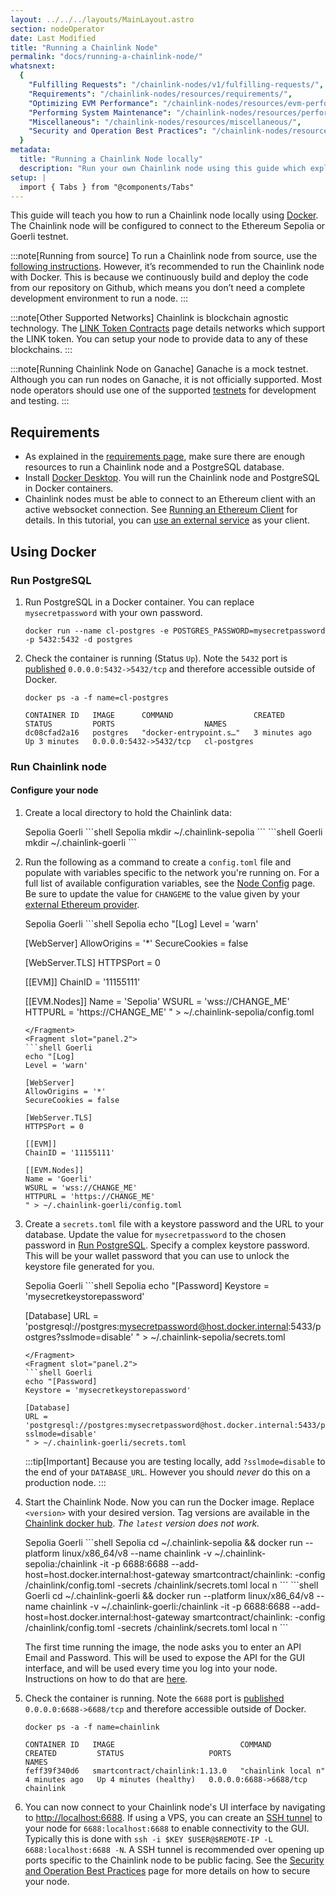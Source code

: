 ```yaml
---
layout: ../../../layouts/MainLayout.astro
section: nodeOperator
date: Last Modified
title: "Running a Chainlink Node"
permalink: "docs/running-a-chainlink-node/"
whatsnext:
  {
    "Fulfilling Requests": "/chainlink-nodes/v1/fulfilling-requests/",
    "Requirements": "/chainlink-nodes/resources/requirements/",
    "Optimizing EVM Performance": "/chainlink-nodes/resources/evm-performance-configuration/",
    "Performing System Maintenance": "/chainlink-nodes/resources/performing-system-maintenance/",
    "Miscellaneous": "/chainlink-nodes/resources/miscellaneous/",
    "Security and Operation Best Practices": "/chainlink-nodes/resources/best-security-practices/",
  }
metadata:
  title: "Running a Chainlink Node locally"
  description: "Run your own Chainlink node using this guide which explains the requirements and basics for getting started."
setup: |
  import { Tabs } from "@components/Tabs"
---
```


This guide will teach you how to run a Chainlink node locally using [Docker](#using-docker). The Chainlink node will be configured to connect to the Ethereum Sepolia or Goerli testnet.

:::note[Running from source]
To run a Chainlink node from source, use the [following instructions](https://github.com/smartcontractkit/chainlink#install). However, it’s recommended to run the Chainlink node with Docker. This is because we continuously build and deploy the code from our repository on Github, which means you don’t need a complete development environment to run a node.
:::

:::note[Other Supported Networks]
Chainlink is blockchain agnostic technology. The [LINK Token Contracts](/resources/link-token-contracts/) page details networks which support the LINK token. You can setup your node to provide data to any of these blockchains.
:::

:::note[Running Chainlink Node on Ganache]
Ganache is a mock testnet. Although you can run nodes on Ganache, it is not officially supported. Most node operators should use one of the supported [testnets](/resources/link-token-contracts/) for development and testing.
:::

## Requirements

- As explained in the [requirements page](/chainlink-nodes/resources/requirements/), make sure there are enough resources to run a Chainlink node and a PostgreSQL database.
- Install [Docker Desktop](https://docs.docker.com/get-docker/). You will run the Chainlink node and PostgreSQL in Docker containers.
- Chainlink nodes must be able to connect to an Ethereum client with an active websocket connection. See [Running an Ethereum Client](/chainlink-nodes/resources/run-an-ethereum-client/) for details. In this tutorial, you can [use an external service](/chainlink-nodes/resources/run-an-ethereum-client/#external-services) as your client.

## Using Docker

### Run PostgreSQL

1. Run PostgreSQL in a Docker container. You can replace `mysecretpassword` with your own password.

   ```shell
   docker run --name cl-postgres -e POSTGRES_PASSWORD=mysecretpassword -p 5432:5432 -d postgres
   ```

1. Check the container is running (Status `Up`). Note the `5432` port is [published](https://docs.docker.com/config/containers/container-networking/#published-ports) `0.0.0.0:5432->5432/tcp` and therefore accessible outside of Docker.

   ```shell
   docker ps -a -f name=cl-postgres

   CONTAINER ID   IMAGE      COMMAND                  CREATED         STATUS         PORTS                    NAMES
   dc08cfad2a16   postgres   "docker-entrypoint.s…"   3 minutes ago   Up 3 minutes   0.0.0.0:5432->5432/tcp   cl-postgres
   ```

### Run Chainlink node

#### Configure your node

1. Create a local directory to hold the Chainlink data:

   <Tabs client:visible>
      <Fragment slot="tab.1">Sepolia</Fragment>
      <Fragment slot="tab.2">Goerli</Fragment>
      <Fragment slot="panel.1">
      ```shell Sepolia
      mkdir ~/.chainlink-sepolia
      ```
      </Fragment>
      <Fragment slot="panel.2">
      ```shell Goerli
      mkdir ~/.chainlink-goerli
      ```
      </Fragment>
   </Tabs>

1. Run the following as a command to create a `config.toml` file and populate with variables specific to the network you're running on. For a full list of available configuration variables, see the [Node Config](/chainlink-nodes/v1/node-config) page.
   Be sure to update the value for `CHANGEME` to the value given by your [external Ethereum provider](/chainlink-nodes/resources/run-an-ethereum-client/#external-services).

   <Tabs client:visible>
      <Fragment slot="tab.1">Sepolia</Fragment>
      <Fragment slot="tab.2">Goerli</Fragment>
      <Fragment slot="panel.1">
      ```shell Sepolia
      echo "[Log]
      Level = 'warn'

   [WebServer]
   AllowOrigins = '\*'
   SecureCookies = false

   [WebServer.TLS]
   HTTPSPort = 0

   [[EVM]]
   ChainID = '11155111'

   [[EVM.Nodes]]
   Name = 'Sepolia'
   WSURL = 'wss://CHANGE_ME'
   HTTPURL = 'https://CHANGE_ME'
   " > ~/.chainlink-sepolia/config.toml

   ````
   </Fragment>
   <Fragment slot="panel.2">
   ```shell Goerli
   echo "[Log]
   Level = 'warn'

   [WebServer]
   AllowOrigins = '*'
   SecureCookies = false

   [WebServer.TLS]
   HTTPSPort = 0

   [[EVM]]
   ChainID = '11155111'

   [[EVM.Nodes]]
   Name = 'Goerli'
   WSURL = 'wss://CHANGE_ME'
   HTTPURL = 'https://CHANGE_ME'
   " > ~/.chainlink-goerli/config.toml
   ````

      </Fragment>
   </Tabs>

1. Create a `secrets.toml` file with a keystore password and the URL to your database. Update the value for `mysecretpassword` to the chosen password in [Run PostgreSQL](#run-postgresql). Specify a complex keystore password. This will be your wallet password that you can use to unlock the keystore file generated for you.

   <Tabs client:visible>
      <Fragment slot="tab.1">Sepolia</Fragment>
      <Fragment slot="tab.2">Goerli</Fragment>
      <Fragment slot="panel.1">
      ```shell Sepolia
      echo "[Password]
      Keystore = 'mysecretkeystorepassword'

   [Database]
   URL = 'postgresql://postgres:mysecretpassword@host.docker.internal:5433/postgres?sslmode=disable'
   " > ~/.chainlink-sepolia/secrets.toml

   ````
   </Fragment>
   <Fragment slot="panel.2">
   ```shell Goerli
   echo "[Password]
   Keystore = 'mysecretkeystorepassword'

   [Database]
   URL = 'postgresql://postgres:mysecretpassword@host.docker.internal:5433/postgres?sslmode=disable'
   " > ~/.chainlink-goerli/secrets.toml
   ````

      </Fragment>
   </Tabs>

   :::tip[Important]
   Because you are testing locally, add `?sslmode=disable` to the end of your
   `DATABASE_URL`. However you should _never_ do this on a production node.
   :::

1. Start the Chainlink Node. Now you can run the Docker image. Replace `<version>` with your desired version. Tag versions are available in the [Chainlink docker hub](https://hub.docker.com/r/smartcontract/chainlink/tags). _The `latest` version does not work._

   <Tabs client:visible>
      <Fragment slot="tab.1">Sepolia</Fragment>
      <Fragment slot="tab.2">Goerli</Fragment>
      <Fragment slot="panel.1">
      ```shell Sepolia
      cd ~/.chainlink-sepolia && docker run --platform linux/x86_64/v8 --name chainlink -v ~/.chainlink-sepolia:/chainlink -it -p 6688:6688 --add-host=host.docker.internal:host-gateway smartcontract/chainlink:<version> -config /chainlink/config.toml -secrets /chainlink/secrets.toml local n
      ```
      </Fragment>
      <Fragment slot="panel.2">
      ```shell Goerli
      cd ~/.chainlink-goerli && docker run --platform linux/x86_64/v8 --name chainlink -v ~/.chainlink-goerli:/chainlink -it -p 6688:6688 --add-host=host.docker.internal:host-gateway smartcontract/chainlink:<version> -config /chainlink/config.toml -secrets /chainlink/secrets.toml local n
      ```
      </Fragment>
   </Tabs>

   The first time running the image, the node asks you to enter an API Email and Password. This will be used to expose the API for the GUI interface, and will be used every time you log into your node. Instructions on how to do that are [here](/chainlink-nodes/resources/miscellaneous/#use-password-and-api-files-on-startup).

1. Check the container is running. Note the `6688` port is [published](https://docs.docker.com/config/containers/container-networking/#published-ports) `0.0.0.0:6688->6688/tcp` and therefore accessible outside of Docker.

   ```shell
   docker ps -a -f name=chainlink

   CONTAINER ID   IMAGE                            COMMAND               CREATED         STATUS                   PORTS                    NAMES
   feff39f340d6   smartcontract/chainlink:1.13.0   "chainlink local n"   4 minutes ago   Up 4 minutes (healthy)   0.0.0.0:6688->6688/tcp   chainlink
   ```

1. You can now connect to your Chainlink node's UI interface by navigating to [http://localhost:6688](http://localhost:6688). If using a VPS, you can create an [SSH tunnel](https://www.howtogeek.com/168145/how-to-use-ssh-tunneling/) to your node for `6688:localhost:6688` to enable connectivity to the GUI. Typically this is done with `ssh -i $KEY $USER@$REMOTE-IP -L 6688:localhost:6688 -N`. A SSH tunnel is recommended over opening up ports specific to the Chainlink node to be public facing. See the [Security and Operation Best Practices](/chainlink-nodes/resources/best-security-practices/) page for more details on how to secure your node.
